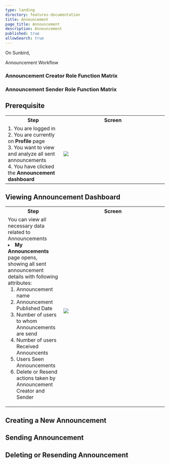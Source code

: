 ```yaml
---
type: landing
directory: features-documentation
title: Announcement
page_title: Announcement
description: Announcement
published: true
allowSearch: true
---
```

On Sunbird,  

Announcement Workflow

### Announcement Creator Role Function Matrix

### Announcement Sender Role Function Matrix

## Prerequisite

<table>
  <tr>
    <th style="width:35%;">Step</th>
    <th style="width:65%;">Screen</th>
  </tr>
  <tr>
    <td>1. You are logged in <br>2. You are currently on <strong>Profile</strong> page <br>3. You want to view and analyze all sent announcements <br>4. You have clicked the <strong>Announcement dashboard</strong> 
      </td>
      <td><img src="pages/features-documentation/images/.png"></td>
  </tr>
    </table>
  
## Viewing Announcement Dashboard
  
  <table>
  <tr>
    <th style="width:35%;">Step</th>
    <th style="width:65%;">Screen</th>
  </tr>
  <tr>
    <td>You can view all necessary data related to Announcements <br>
      <li><strong>My Announcements</strong> page opens, showing all sent announcement details with following attributes:
         <ol>
                        <li>Announcement name</li>
                        <li>Announcement Published Date</li>
                        <li>Number of users to whom Announcements are send</li>
                        <li>Number of users Received Announcents</li>
                        <li>Users Seen Announcements</li>
                        <li>Delete or Resend actions taken by Announcement Creator and Sender</li>
        </ol>
       </li>
    </td>
    <td><img src="pages/features-documentation/images/.png"></td>
  </tr>
  </table>
  
## Creating a New Announcement 
  
## Sending Announcement
  
## Deleting or Resending Announcement
